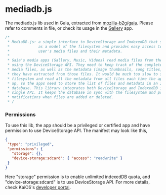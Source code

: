 # mediadb.js

The mediadb.js lib used in Gaia, extracted from [mozilla-b2g/gaia](https://github.com/mozilla-b2g/gaia/blob/master/shared/js/mediadb.js). Please refer to comments in file, or check its usage in the [Gallery](https://github.com/mozilla-b2g/gaia/blob/v2.2/apps/gallery/js/gallery.js#L219) app.

``` js
/*
 * MediaDB.js: a simple interface to DeviceStorage and IndexedDB that serves
 *             as a model of the filesystem and provides easy access to the
 *             user's media files and their metadata.
 *
 * Gaia's media apps (Gallery, Music, Videos) read media files from the phone
 * using the DeviceStorage API. They need to keep track of the complete list of
 * media files, as well as the metadata (image thumbnails, song titles, etc.)
 * they have extracted from those files. It would be much too slow to scan the
 * filesystem and read all the metadata from all files each time the apps starts
 * up, so the apps need to store the list of files and metadata in an IndexedDB
 * database. This library integrates both DeviceStorage and IndexedDB into a
 * single API. It keeps the database in sync with the filesystem and provides
 * notifications when files are added or deleted.
 * /
 ```

 ### Permissions

 To use this lib, the app should be a privileged or certified app and have permission to use DeviceStorage API. The manifest may look like this,

 ```json
{
  "type": "privileged",
  "permissions": {
    "storage": {},
    "device-storage:sdcard": { "access": "readwrite" }
  }
}
 ```

Here "storage" permission is to enable unlimited indexedDB quota, and "device-storage:sdcard" is to use DeviceStorage API. For more details, check KaiOS's [developer portal](https://developer.kaiostech.com/first-app/manifest).
